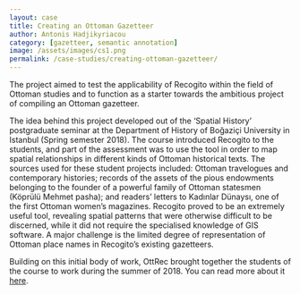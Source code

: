 ```yaml
---
layout: case
title: Creating an Ottoman Gazetteer
author: Antonis Hadjikyriacou
category: [gazetteer, semantic annotation]
image: /assets/images/cs1.png
permalink: /case-studies/creating-ottoman-gazetteer/
---
```


The project aimed to test the applicability of Recogito within the field of Ottoman studies and to function as a starter towards the
ambitious project of compiling an Ottoman gazetteer.

The idea behind this project developed out of the ‘Spatial History’ postgraduate seminar at the Department of History of Boğaziçi University
in Istanbul (Spring semester 2018). The course introduced Recogito to the students, and part of the assessment was to use the tool in
order to map spatial relationships in different kinds of Ottoman historical texts. The sources used for these student projects included:
Ottoman travelogues and contemporary histories; records of the assets of the pious endowments belonging to the founder of a powerful
family of Ottoman statesmen (Köprülü Mehmet pasha); and readers’ letters to Kadınlar Dünaysı, one of the first Ottoman women’s magazines.
Recogito proved to be an extremely useful tool, revealing spatial patterns that were otherwise difficult to be discerned, while it did not
require the specialised knowledge of GIS software. A major challenge is the limited degree of representation of Ottoman place names in
Recogito’s existing gazetteers.

Building on this initial body of work, OttRec brought together the students of the course to work during the summer of 2018. You can read more about it [here](https://pro.europeana.eu/page/issue-12-pelagios#using-recogito-in-the-ottoman-history-classroom).
